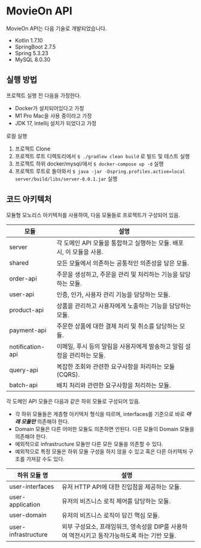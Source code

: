 # MovieOn API

MovieOn API는 다음 기술로 개발되었습니다.

- Kotlin 1.7.10
- SpringBoot 2.7.5
- Spring 5.3.23
- MySQL 8.0.30

## 실행 방법

프로젝트 실행 전 다음을 가정한다.

- Docker가 설치되어있다고 가정
- M1 Pro Mac을 사용 중이라고 가정
- JDK 17, Intellij 설치가 되었다고 가정

로컬 실행

1. 프로젝트 Clone
2. 프로젝트 루트 디렉토리에서 ```$ ./gradlew clean build``` 로 빌드 및 테스트 실행
3. 프로젝트 하위 docker/mysql/에서 ```$ docker-compose up -d``` 실행
4. 프로젝트 루트로 돌아와서 ```$ java -jar -Dspring.profiles.active=local server/build/libs/server-0.0.1.jar```
   실행

## 코드 아키텍처

모듈형 모노리스 아키텍처를 사용하여, 다음 모듈들로 프로젝트가 구성되어 있음.

| 모듈               | 설명                                          |
|------------------|---------------------------------------------|
| server           | 각 도메인 API 모듈을 통합하고 실행하는 모듈. 배포 시, 이 모듈을 사용. |
| shared           | 모든 모듈에서 의존하는 공통적인 의존성을 담은 모듈.               |
| order-api        | 주문을 생성하고, 주문을 관리 및 처리하는 기능을 담당하는 모듈.        |
| user-api         | 인증, 인가, 사용자 관리 기능을 담당하는 모듈.                 |
| product-api      | 상품을 관리하고 사용자에게 노출하는 기능을 담당하는 모듈.            |
| payment-api      | 주문한 상품에 대한 결제 처리 및 취소를 담당하는 모듈.             |
| notification-api | 이메일, 푸시 등의 알림을 사용자에게 발송하고 알림 설정을 관리하는 모듈.   |
| query-api        | 복잡한 조회와 관련한 요구사항을 처리하는 모듈(CQRS).            |
| batch-api        | 배치 처리와 관련한 요구사항을 처리하는 모듈.                   |

각 도메인 API 모듈은 다음과 같은 하위 모듈로 구성되어 있음.
- 각 하위 모듈들은 계층형 아키텍처 형식을 따르며, interfaces를 기준으로 바로 ***아래 모듈만*** 의존해야 한다.
- Domain 모듈은 다른 어떠한 모듈도 의존하면 안된다. 다른 모듈이 Domain 모듈을 의존해야 한다.
- 예외적으로 infrastructure 모듈만 다른 모든 모듈을 의존할 수 있다.
- 예외적으로 특정 모듈은 하위 모듈 구성을 하지 않을 수 있고 혹은 다른 아키텍처 구조를 가져갈 수도 있다.

| 하위 모듈 명             | 설명                                                     |
|---------------------|--------------------------------------------------------|
| user-interfaces     | 유저 HTTP API에 대한 진입점을 제공하는 모듈.                          |
| user-application    | 유저의 비즈니스 로직 제어를 담당하는 모듈.                               |
| user-domain         | 유저의 비즈니스 로직이 담긴 핵심 모듈.                                 |
| user-infrastructure | 외부 구성요소, 프레임워크, 영속성을 DIP를 사용하여 역전시키고 동작가능하도록 하는 기반 모듈. |
